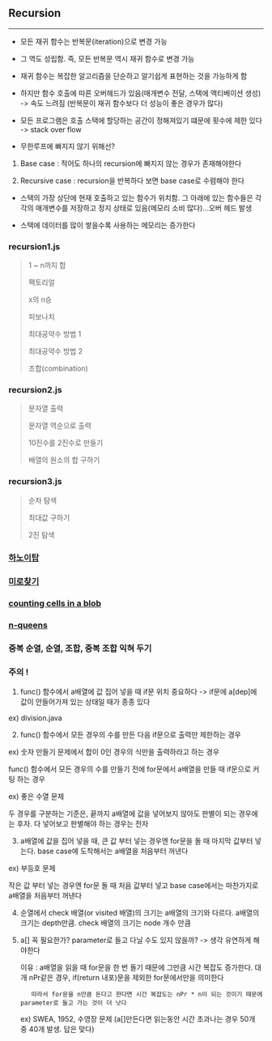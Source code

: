 ## Recursion
---
* 모든 재귀 함수는 반복문(iteration)으로 변경 가능

* 그 역도 성립함. 즉, 모든 반복문 역시 재귀 함수로 변경 가능

* 재귀 함수는 복잡한 알고리즘을 단순하고 알기쉽게 표현하는 것을 가능하게 함

* 하지만 함수 호출에 따른 오버헤드가 있음(매개변수 전달, 스택에 액티베이션 생성) -> 속도 느려짐 (반복문이 재귀 함수보다 더 성능이 좋은 경우가 많다)

* 모든 프로그램은 호출 스택에 할당하는 공간이 정해져있기 떄문에 횟수에 제한 있다 -> stack over flow

* 무한루프에 빠지지 않기 위해선?

 1.  Base case : 적어도 하나의 recursion에 빠지지 않는 경우가 존재해야한다

 2. Recursive case : recursion을 반복하다 보면 base case로 수렴해야 한다

* 스택의 가장 상단에 현재 호출하고 있는 함수가 위치함. 그 아래에 있는 함수들은 각각의 매개변수를 저장하고 정지 상태로 있음(메모리 소비 많다)...오버 헤드 발생

* 스택에 데이터를 많이 쌓을수록 사용하는 메모리는 증가한다


### recursion1.js

> 1 ~ n까지 합
>
> 팩토리얼
>
> x의 n승
>
> 피보나치
>
> 최대공약수 방법 1
>
> 최대공약수 방법 2
>
> 조합(combination)


### recursion2.js

> 문자열 출력
>
> 문자열 역순으로 출력
>
> 10진수를 2진수로 만들기
>
> 배열의 원소의 합 구하기

### recursion3.js

> 순차 탐색
>
> 최대값 구하기
>
> 2진 탐색

### [하노이탑](./hanoi)

### [미로찾기](./maze)

### [counting cells in a blob](./countingCells)

### [n-queens](./n-queens)

### 중복 순열, 순열, 조합, 중복 조합 익혀 두기

### 주의 !

1. func() 함수에서 a배열에 값 집어 넣을 때 if문 위치 중요하다 -> if문에 a[dep]에 값이 안들어가져 있는 상태일 때가 종종 있다

  ex) division.java

2. func() 함수에서 모든 경우의 수를 만든 다음 if문으로 출력만 제한하는 경우

  ex) 숫자 만들기 문제에서 합이 0인 경우의 식만을 출력하라고 하는 경우

  func() 함수에서 모든 경우의 수를 만들기 전에 for문에서 a배열을 만들 때 if문으로 커팅 하는 경우

  ex) 좋은 수열 문제

  두 경우를 구분하는 기준은, 끝까지 a배열에 값을 넣어보지 않아도 판별이 되는 경우에는 후자. 다 넣어보고 판별해야 하는 경우는 전자

3. a배열에 값을 집어 넣을 때, 큰 값 부터 넣는 경우엔 for문을 돌 때 마지막 값부터 넣는다. base case에 도착해서는 a배열을 처음부터 꺼낸다

  ex) 부등호 문제

  작은 값 부터 넣는 경우엔 for문 돌 때 처음 값부터 넣고 base case에서는 마찬가지로 a배열을 처음부터 꺼낸다


4. 순열에서 check 배열(or visited 배열)의 크기는 a배열의 크기와 다르다. a배열의 크기는 depth만큼. check 배열의 크기는 node 개수 만큼

5. a[] 꼭 필요한가? parameter로 들고 다닐 수도 있지 않을까? -> 생각 유연하게 해야한다

    이유 : a배열을 읽을 때 for문을 한 번 돌기 때문에 그만큼 시간 복잡도 증가한다. 대개 nPr같은 경우, if(return 내포)문을 제외한 for문에서만을 의미한다

          따라서 for문을 n만큼 돈다고 한다면 시간 복잡도는 nPr * n이 되는 것이기 때문에 parameter로 들고 가는 것이 더 낫다

    ex) SWEA, 1952, 수영장 문제 (a[]만든다면 읽는동안 시간 초과나는 경우 50개 중 40개 발생. 답은 맞다)
